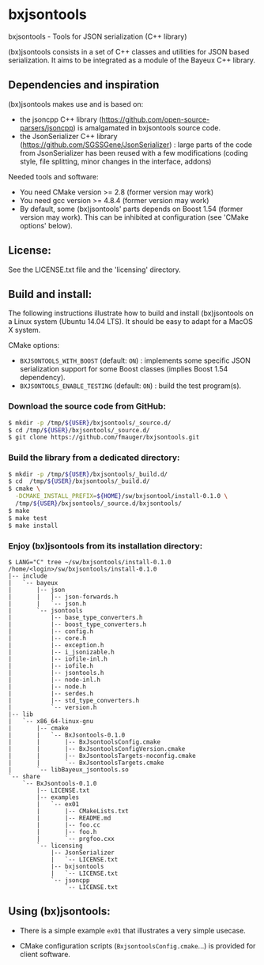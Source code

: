 # bxjsontools

bxjsontools - Tools for JSON serialization (C++ library)

(bx)jsontools consists in a set of  C++ classes and utilities for JSON
based serialization.   It aims  to be  integrated as  a module  of the
Bayeux C++ library.

## Dependencies and inspiration

(bx)jsontools makes use and is based on:
* the jsoncpp C++ library (https://github.com/open-source-parsers/jsoncpp)
is amalgamated in bxjsontools source code.
* the              JsonSerializer             C++              library
  (https://github.com/SGSSGene/JsonSerializer)  : large  parts of  the
  code from  JsonSerializer has been  reused with a  few modifications
  (coding style, file splitting, minor changes in the interface, addons)

Needed tools and software:
* You need CMake version >= 2.8 (former version may work)
* You need gcc version >= 4.8.4 (former version may work)
* By default, some (bx)jsontools' parts depends on Boost 1.54 (former version may work).
  This can be inhibited at configuration (see 'CMake options' below).

## License:

See the LICENSE.txt file and the 'licensing' directory.


## Build and install:

The  following  instructions  illustrate  how  to  build  and  install
(bx)jsontools on a Linux system (Ubuntu  14.04 LTS). It should be easy
to adapt for a MacOS X system.

CMake options:

* ``BXJSONTOOLS_WITH_BOOST`` (default: ``ON``) : implements some
specific JSON serialization support for some Boost classes (implies Boost 1.54 dependency).
* ``BXJSONTOOLS_ENABLE_TESTING`` (default: ``ON``) : build the test program(s).


### Download the source code from GitHub:
```sh
$ mkdir -p /tmp/${USER}/bxjsontools/_source.d/
$ cd /tmp/${USER}/bxjsontools/_source.d/
$ git clone https://github.com/fmauger/bxjsontools.git
```
### Build the library from a dedicated directory:
```sh
$ mkdir -p /tmp/${USER}/bxjsontools/_build.d/
$ cd  /tmp/${USER}/bxjsontools/_build.d/
$ cmake \
  -DCMAKE_INSTALL_PREFIX=${HOME}/sw/bxjsontool/install-0.1.0 \
  /tmp/${USER}/bxjsontools/_source.d/bxjsontools/
$ make
$ make test
$ make install
```

### Enjoy (bx)jsontools from its installation directory:
```
$ LANG="C" tree ~/sw/bxjsontools/install-0.1.0
/home/<login>/sw/bxjsontools/install-0.1.0
|-- include
|   `-- bayeux
|       |-- json
|       |   |-- json-forwards.h
|       |   `-- json.h
|       `-- jsontools
|           |-- base_type_converters.h
|           |-- boost_type_converters.h
|           |-- config.h
|           |-- core.h
|           |-- exception.h
|           |-- i_jsonizable.h
|           |-- iofile-inl.h
|           |-- iofile.h
|           |-- jsontools.h
|           |-- node-inl.h
|           |-- node.h
|           |-- serdes.h
|           |-- std_type_converters.h
|           `-- version.h
|-- lib
|   `-- x86_64-linux-gnu
|       |-- cmake
|       |   `-- BxJsontools-0.1.0
|       |       |-- BxJsontoolsConfig.cmake
|       |       |-- BxJsontoolsConfigVersion.cmake
|       |       |-- BxJsontoolsTargets-noconfig.cmake
|       |       `-- BxJsontoolsTargets.cmake
|       `-- libBayeux_jsontools.so
`-- share
    `-- BxJsontools-0.1.0
        |-- LICENSE.txt
        |-- examples
        |   `-- ex01
        |       |-- CMakeLists.txt
        |       |-- README.md
        |       |-- foo.cc
        |       |-- foo.h
        |       `-- prgfoo.cxx
        `-- licensing
            |-- JsonSerializer
            |   `-- LICENSE.txt
            |-- bxjsontools
            |   `-- LICENSE.txt
            `-- jsoncpp
                `-- LICENSE.txt
```

## Using (bx)jsontools:

* There is  a simple example  ``ex01`` that illustrates a  very simple
usecase.

* CMake  configuration  scripts (``BxjsontoolsConfig.cmake``...)   is
provided for client software.
